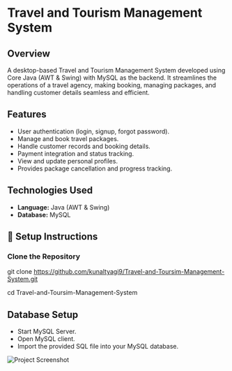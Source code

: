 # Travel and Tourism Management System

## Overview
A desktop-based Travel and Tourism Management System developed using Core Java (AWT & Swing) with MySQL as the backend. It streamlines the operations of a travel agency, making booking, managing packages, and handling customer details seamless and efficient.

## Features
- User authentication (login, signup, forgot password).
- Manage and book travel packages.
- Handle customer records and booking details.
- Payment integration and status tracking.
- View and update personal profiles.
- Provides package cancellation and progress tracking.

## Technologies Used
- **Language:** Java (AWT & Swing)  
- **Database:** MySQL

## 🔧 Setup Instructions
### Clone the Repository
git clone 
https://github.com/kunaltyagi9/Travel-and-Toursim-Management-System.git

cd Travel-and-Toursim-Management-System

## Database Setup

- Start MySQL Server.
- Open MySQL client.
- Import the provided SQL file into your MySQL database.


![Project Screenshot](path/to/your-screenshot.png)

